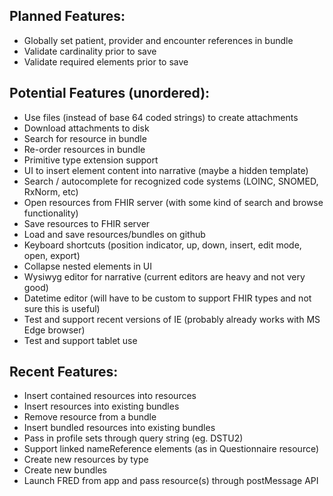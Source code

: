 ## Planned Features:
- Globally set patient, provider and encounter references in bundle
- Validate cardinality prior to save
- Validate required elements prior to save

## Potential Features (unordered):
- Use files (instead of base 64 coded strings) to create attachments
- Download attachments to disk
- Search for resource in bundle
- Re-order resources in bundle
- Primitive type extension support
- UI to insert element content into narrative (maybe a hidden template)
- Search / autocomplete for recognized code systems (LOINC, SNOMED, RxNorm, etc)
- Open resources from FHIR server (with some kind of search and browse functionality)
- Save resources to FHIR server
- Load and save resources/bundles on github
- Keyboard shortcuts (position indicator, up, down, insert, edit mode, open, export)
- Collapse nested elements in UI
- Wysiwyg editor for narrative (current editors are heavy and not very good)
- Datetime editor (will have to be custom to support FHIR types and not sure this is useful)
- Test and support recent versions of IE (probably already works with MS Edge browser)
- Test and support tablet use

## Recent Features:
- Insert contained resources into resources
- Insert resources into existing bundles
- Remove resource from a bundle
- Insert bundled resources into existing bundles
- Pass in profile sets through query string (eg. DSTU2)
- Support linked nameReference elements (as in Questionnaire resource)
- Create new resources by type
- Create new bundles
- Launch FRED from app and pass resource(s) through postMessage API
